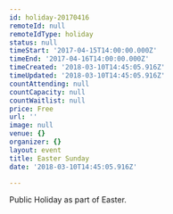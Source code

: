 ```yaml
---
id: holiday-20170416
remoteId: null
remoteIdType: holiday
status: null
timeStart: '2017-04-15T14:00:00.000Z'
timeEnd: '2017-04-16T14:00:00.000Z'
timeCreated: '2018-03-10T14:45:05.916Z'
timeUpdated: '2018-03-10T14:45:05.916Z'
countAttending: null
countCapacity: null
countWaitlist: null
price: Free
url: ''
image: null
venue: {}
organizer: {}
layout: event
title: Easter Sunday
date: '2018-03-10T14:45:05.916Z'

---
```

Public Holiday as part of Easter.
